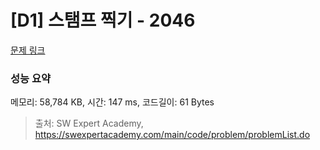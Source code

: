 # [D1] 스탬프 찍기 - 2046 

[문제 링크](https://swexpertacademy.com/main/code/problem/problemDetail.do?contestProbId=AV5QKdT6AyYDFAUq) 

### 성능 요약

메모리: 58,784 KB, 시간: 147 ms, 코드길이: 61 Bytes



> 출처: SW Expert Academy, https://swexpertacademy.com/main/code/problem/problemList.do